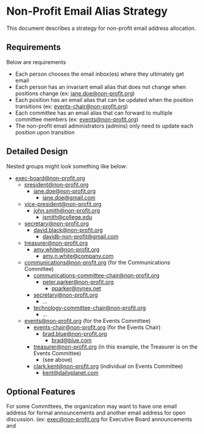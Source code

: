 # Non-Profit Email Alias Strategy

This document describes a strategy for non-profit email address allocation.

## Requirements

Below are requirements
* Each person chooses the email inbox(es) where they ultimately get email
* Each person has an invariant email alias that does not change when positions change (ex: jane.doe@non-profit.org)
* Each position has an email alias that can be updated when the position transitions (ex: events-chair@non-profit.org)
* Each committee has an email alias that can forward to multiple committee members (ex: events@non-profit.org)
* The non-profit email administrators (admins) only need to update each position upon transition

## Detailed Design

Nested groups might look something like below:
* exec-board@non-profit.org
    * president@non-profit.org
        * jane.doe@non-profit.org
            * jane.doe@gmail.com
    * vice-president@non-profit.org
        * john.smith@non-profit.org
            * jsmith@college.edu
    * secretary@non-profit.org
        * david.black@non-profit.org
            * davidb-non-profit@gmail.com
    * treasurer@non-profit.org
        * amy.white@non-profit.org
            * amy.n.white@company.com
    * communications@non-profit.org (for the Communications Committee)
        * communications-committee-chair@non-profit.org
            * peter.parker@non-profit.org
                * pparker@nynex.net
        * secretary@non-profit.org
            * ...
        * technology-committee-chair@non-profit.org
            * ...
    * events@non-profit.org (for the Events Committee)
        * events-chair@non-profit.org (for the Events Chair)
            * brad.blue@non-profit.org
                * brad@blue.com
        * treasurer@non-profit.org (in this example, the Treasurer is on the Events Committee)
            * (see above)
        * clark.kent@non-profit.org (individual on Events Committee)
            * kent@dailyplanet.com

## Optional Features

For some Committees, the organization may want to have one email address for formal announcements and another email address for open discussion.  (ex: exec@non-profit.org for Executive Board announcements and  
